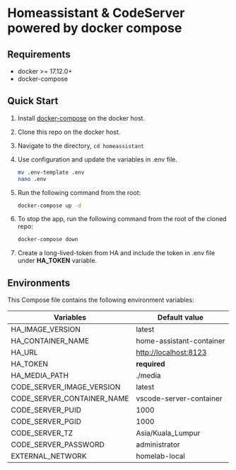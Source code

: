 # Homeassistant & CodeServer powered by docker compose

## Requirements

* docker >= 17.12.0+
* docker-compose

## Quick Start

1. Install [docker-compose](https://docs.docker.com/compose/install/) on the docker host.
2. Clone this repo on the docker host.
3. Navigate to the directory,  `cd homeassistant`
4. Use configuration and update the variables in .env file.

   ```bash
   mv .env-template .env
   nano .env
   ```

5. Run the following command from the root:

    ```bash
    docker-compose up -d
    ```

6. To stop the app, run the following command from the root of the cloned repo:

    ```bash
    docker-compose down
    ```

7. Create a long-lived-token from HA and include the token in .env file under **HA_TOKEN** variable.

## Environments

This Compose file contains the following environment variables:

| Variables | Default value |
| --------- | -------- |
| HA_IMAGE_VERSION | latest |
| HA_CONTAINER_NAME | home-assistant-container |
| HA_URL | <http://localhost:8123> |
| HA_TOKEN | **required** |
| HA_MEDIA_PATH | ./media |
| CODE_SERVER_IMAGE_VERSION | latest |
| CODE_SERVER_CONTAINER_NAME | vscode-server-container |
| CODE_SERVER_PUID | 1000 |
| CODE_SERVER_PGID | 1000 |
| CODE_SERVER_TZ | Asia/Kuala_Lumpur |
| CODE_SERVER_PASSWORD | administrator |
| EXTERNAL_NETWORK | homelab-local |

